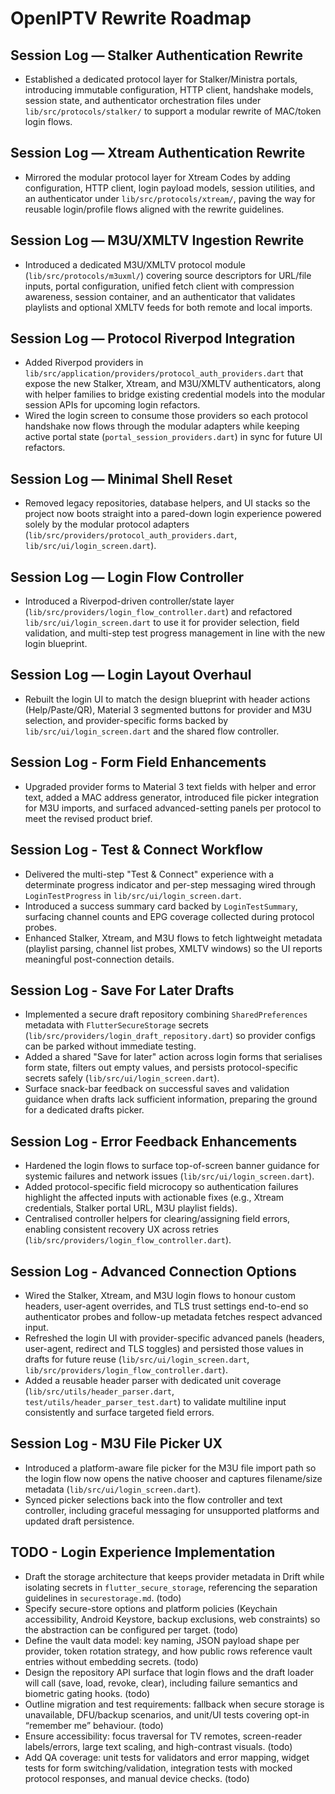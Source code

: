 ﻿# OpenIPTV Rewrite Roadmap

## Session Log — Stalker Authentication Rewrite
- Established a dedicated protocol layer for Stalker/Ministra portals, introducing immutable configuration, HTTP client, handshake models, session state, and authenticator orchestration files under `lib/src/protocols/stalker/` to support a modular rewrite of MAC/token login flows.

## Session Log — Xtream Authentication Rewrite
- Mirrored the modular protocol layer for Xtream Codes by adding configuration, HTTP client, login payload models, session utilities, and an authenticator under `lib/src/protocols/xtream/`, paving the way for reusable login/profile flows aligned with the rewrite guidelines.

## Session Log — M3U/XMLTV Ingestion Rewrite
- Introduced a dedicated M3U/XMLTV protocol module (`lib/src/protocols/m3uxml/`) covering source descriptors for URL/file inputs, portal configuration, unified fetch client with compression awareness, session container, and an authenticator that validates playlists and optional XMLTV feeds for both remote and local imports.

## Session Log — Protocol Riverpod Integration
- Added Riverpod providers in `lib/src/application/providers/protocol_auth_providers.dart` that expose the new Stalker, Xtream, and M3U/XMLTV authenticators, along with helper families to bridge existing credential models into the modular session APIs for upcoming login refactors.
- Wired the login screen to consume those providers so each protocol handshake now flows through the modular adapters while keeping active portal state (`portal_session_providers.dart`) in sync for future UI refactors.

## Session Log — Minimal Shell Reset
- Removed legacy repositories, database helpers, and UI stacks so the project now boots straight into a pared-down login experience powered solely by the modular protocol adapters (`lib/src/providers/protocol_auth_providers.dart`, `lib/src/ui/login_screen.dart`).

## Session Log — Login Flow Controller
- Introduced a Riverpod-driven controller/state layer (`lib/src/providers/login_flow_controller.dart`) and refactored `lib/src/ui/login_screen.dart` to use it for provider selection, field validation, and multi-step test progress management in line with the new login blueprint.

## Session Log — Login Layout Overhaul
- Rebuilt the login UI to match the design blueprint with header actions (Help/Paste/QR), Material 3 segmented buttons for provider and M3U selection, and provider-specific forms backed by `lib/src/ui/login_screen.dart` and the shared flow controller.

## Session Log - Form Field Enhancements
- Upgraded provider forms to Material 3 text fields with helper and error text, added a MAC address generator, introduced file picker integration for M3U imports, and surfaced advanced-setting panels per protocol to meet the revised product brief.

## Session Log - Test & Connect Workflow
- Delivered the multi-step "Test & Connect" experience with a determinate progress indicator and per-step messaging wired through `LoginTestProgress` in `lib/src/ui/login_screen.dart`.
- Introduced a success summary card backed by `LoginTestSummary`, surfacing channel counts and EPG coverage collected during protocol probes.
- Enhanced Stalker, Xtream, and M3U flows to fetch lightweight metadata (playlist parsing, channel list probes, XMLTV windows) so the UI reports meaningful post-connection details.

## Session Log - Save For Later Drafts
- Implemented a secure draft repository combining `SharedPreferences` metadata with `FlutterSecureStorage` secrets (`lib/src/providers/login_draft_repository.dart`) so provider configs can be parked without immediate testing.
- Added a shared "Save for later" action across login forms that serialises form state, filters out empty values, and persists protocol-specific secrets safely (`lib/src/ui/login_screen.dart`).
- Surface snack-bar feedback on successful saves and validation guidance when drafts lack sufficient information, preparing the ground for a dedicated drafts picker.

## Session Log - Error Feedback Enhancements
- Hardened the login flows to surface top-of-screen banner guidance for systemic failures and network issues (`lib/src/ui/login_screen.dart`).
- Added protocol-specific field microcopy so authentication failures highlight the affected inputs with actionable fixes (e.g., Xtream credentials, Stalker portal URL, M3U playlist fields).
- Centralised controller helpers for clearing/assigning field errors, enabling consistent recovery UX across retries (`lib/src/providers/login_flow_controller.dart`).

## Session Log - Advanced Connection Options
- Wired the Stalker, Xtream, and M3U login flows to honour custom headers, user-agent overrides, and TLS trust settings end-to-end so authenticator probes and follow-up metadata fetches respect advanced input.
- Refreshed the login UI with provider-specific advanced panels (headers, user-agent, redirect and TLS toggles) and persisted those values in drafts for future reuse (`lib/src/ui/login_screen.dart`, `lib/src/providers/login_flow_controller.dart`).
- Added a reusable header parser with dedicated unit coverage (`lib/src/utils/header_parser.dart`, `test/utils/header_parser_test.dart`) to validate multiline input consistently and surface targeted field errors.

## Session Log - M3U File Picker UX
- Introduced a platform-aware file picker for the M3U file import path so the login flow now opens the native chooser and captures filename/size metadata (`lib/src/ui/login_screen.dart`).
- Synced picker selections back into the flow controller and text controller, including graceful messaging for unsupported platforms and updated draft persistence.

## TODO - Login Experience Implementation
- Draft the storage architecture that keeps provider metadata in Drift while isolating secrets in `flutter_secure_storage`, referencing the separation guidelines in `securestorage.md`. (todo)
- Specify secure-store options and platform policies (Keychain accessibility, Android Keystore, backup exclusions, web constraints) so the abstraction can be configured per target. (todo)
- Define the vault data model: key naming, JSON payload shape per provider, token rotation strategy, and how public rows reference vault entries without embedding secrets. (todo)
- Design the repository API surface that login flows and the draft loader will call (save, load, revoke, clear), including failure semantics and biometric gating hooks. (todo)
- Outline migration and test requirements: fallback when secure storage is unavailable, DFU/backup scenarios, and unit/UI tests covering opt-in “remember me” behaviour. (todo)
- Ensure accessibility: focus traversal for TV remotes, screen-reader labels/errors, large text scaling, and high-contrast visuals. (todo)
- Add QA coverage: unit tests for validators and error mapping, widget tests for form switching/validation, integration tests with mocked protocol responses, and manual device checks. (todo)
